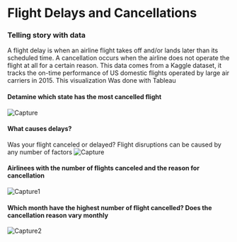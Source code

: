 # Flight Delays and Cancellations
 ### Telling story with data
A flight delay is when an airline flight takes off and/or lands later than its scheduled time. A cancellation occurs when the airline does not operate the flight at all for a certain reason. 
This data comes from a Kaggle dataset, it tracks the on-time performance of US domestic flights operated by large air carriers in 2015. 
This visualization Was done with Tableau


#### Detamine which state has the most cancelled flight
![Capture](https://user-images.githubusercontent.com/105650627/172258998-fc607584-f32b-4b50-bc66-297171ef34a6.JPG)






#### What causes delays?
Was your flight canceled or delayed? Flight disruptions can be caused by any number of factors
![Capture](https://user-images.githubusercontent.com/105650627/172258611-9a859cf7-5747-48c5-97a8-5b20d0b988f2.JPG)





#### Airlinees with the number of flights canceled and the reason for cancellation
![Capture1](https://user-images.githubusercontent.com/105650627/172259435-39b37ee4-9270-4a85-9675-e93c5713bb88.JPG)





#### Which month have the highest number of flight cancelled? Does the cancellation reason vary monthly
![Capture2](https://user-images.githubusercontent.com/105650627/172259589-b47f1052-ee85-47f3-9cbf-3aa2d8c2cf1b.JPG)
